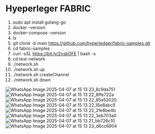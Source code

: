 # Hyeperleger FABRIC

1.  sudo apt install golang-go
2.  docker –version
3.  docker-compose –version
4.  ls
5.  git clone -b main https://github.com/hyperledger/fabric-samples.git
6.  cd fabric-samples
7.  curl -sSL https://bit.ly/2ysbOFE | bash -s
8.  cd test-network
9.  ./network.sh
10. ./network.sh up
11. ./network.sh createChannel
12. ./network.sh down

![WhatsApp Image 2025-04-07 at 15 13 23_8c9da751](https://github.com/user-attachments/assets/d4255fb8-28e3-4e3d-9017-11d064d23f72)
![WhatsApp Image 2025-04-07 at 15 13 22_8ffe722a](https://github.com/user-attachments/assets/38df41fc-405e-417b-b875-8a6ed522f8ca)
![WhatsApp Image 2025-04-07 at 15 13 22_85a52020](https://github.com/user-attachments/assets/ebe95b98-1120-4d1c-b0d8-f988f95eff9f)
![WhatsApp Image 2025-04-07 at 15 13 22_16e8abc9](https://github.com/user-attachments/assets/7d377900-90bd-4963-9263-a3be5b759629)
![WhatsApp Image 2025-04-07 at 15 13 22_2fe8be4b](https://github.com/user-attachments/assets/cc24c9bd-4c0a-4e19-9006-f0eabf2c1840)
![WhatsApp Image 2025-04-07 at 15 13 22_3eb703a0](https://github.com/user-attachments/assets/7167e8bf-fcbc-4f36-895a-3425df7dc458)
![WhatsApp Image 2025-04-07 at 15 13 21_bb726c10](https://github.com/user-attachments/assets/3918dec5-a5be-426d-9022-abe6e5b4baac)
![WhatsApp Image 2025-04-07 at 15 13 23_d6cc6904](https://github.com/user-attachments/assets/0b62d85c-3681-4a9e-92f4-48554f43f6ef)
